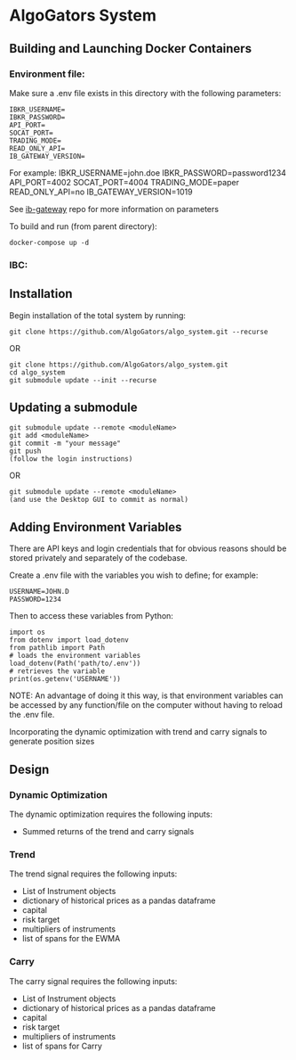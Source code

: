 # AlgoGators System
## Building and Launching Docker Containers
### Environment file:
Make sure a .env file exists in this directory with the following parameters:
```
IBKR_USERNAME=
IBKR_PASSWORD=
API_PORT=
SOCAT_PORT=
TRADING_MODE=
READ_ONLY_API=
IB_GATEWAY_VERSION=
```
For example:
IBKR_USERNAME=john.doe
IBKR_PASSWORD=password1234
API_PORT=4002
SOCAT_PORT=4004
TRADING_MODE=paper
READ_ONLY_API=no
IB_GATEWAY_VERSION=1019

See [ib-gateway](https://github.com/AlgoGators/ib-gateway) repo for more information on parameters

To build and run (from parent directory):
```
docker-compose up -d
```

### IBC:


## Installation
Begin installation of the total system by running:
```
git clone https://github.com/AlgoGators/algo_system.git --recurse
```
OR
```
git clone https://github.com/AlgoGators/algo_system.git
cd algo_system
git submodule update --init --recurse
```

## Updating a submodule
```
git submodule update --remote <moduleName>
git add <moduleName>
git commit -m "your message"
git push
(follow the login instructions)
```
OR
```
git submodule update --remote <moduleName>
(and use the Desktop GUI to commit as normal)
```

## Adding Environment Variables
There are API keys and login credentials that for obvious reasons should be stored privately and separately of the codebase.

Create a .env file with the variables you wish to define; for example:
```
USERNAME=JOHN.D
PASSWORD=1234
```
Then to access these variables from Python:
```
import os
from dotenv import load_dotenv
from pathlib import Path
# loads the environment variables
load_dotenv(Path('path/to/.env'))
# retrieves the variable
print(os.getenv('USERNAME')) 
```

NOTE: An advantage of doing it this way, is that environment variables can be accessed by any function/file on the computer without having to reload the .env file.

Incorporating the dynamic optimization with trend and carry signals to generate position sizes
## Design

### Dynamic Optimization
The dynamic optimization requires the following inputs:
- Summed returns of the trend and carry signals

### Trend
The trend signal requires the following inputs:
- List of Instrument objects
- dictionary of historical prices as a pandas dataframe
- capital
- risk target
- multipliers of instruments 
- list of spans for the EWMA

### Carry
The carry signal requires the following inputs:
- List of Instrument objects
- dictionary of historical prices as a pandas dataframe
- capital
- risk target
- multipliers of instruments 
- list of spans for Carry   
